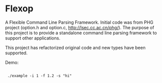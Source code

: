 # Flexop

A Flexible Command Line Parsing Framework. Initial code was from PHG project (option.h and option.c, http://lsec.cc.ac.cn/phg/). The purpose of this project is to provide a standalone command line parsing framework to support other applications.

This project has refactorized original code and new types have been supported.

Demo:
```

 ./example -i 1 -f 1.2 -s "hi"

```
